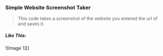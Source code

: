 ### Simple Website Screenshot Taker
> This code takes a screenshot of the website you entered the url of and saves it.
##### Like This:
![Image 1][]
